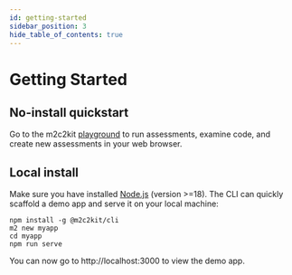 ```yaml
---
id: getting-started
sidebar_position: 3
hide_table_of_contents: true
---
```


# Getting Started

## No-install quickstart

Go to the m2c2kit [playground](/playground) to run assessments, examine code, and create new assessments in your web browser.

## Local install

Make sure you have installed [Node.js](https://nodejs.org) (version >=18). The CLI can quickly scaffold a demo app and serve it on your local machine:

```
npm install -g @m2c2kit/cli
m2 new myapp
cd myapp
npm run serve
```

You can now go to http://localhost:3000 to view the demo app.
